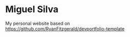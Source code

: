 # Miguel Silva 

My personal website based on https://github.com/RyanFitzgerald/devportfolio-template


